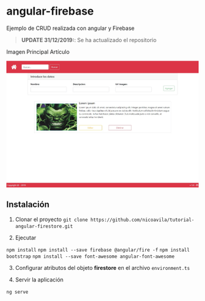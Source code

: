 # angular-firebase
Ejemplo de CRUD realizada con angular y Firebase


> **UPDATE 31/12/2019:**: Se ha actualizado el repositorio

Imagen Principal Artículo <p align="center"><img src="v1.0/captura.jpg"></p>

## Instalación

1. Clonar el proyecto
```git clone https://github.com/nicoavila/tutorial-angular-firestore.git```

2. Ejecutar

```npm install```
```npm install --save firebase @angular/fire -f```
```npm install bootstrap```
```npm install --save font-awesome angular-font-awesome```


3. Configurar atributos del objeto **firestore** en el archivo ```environment.ts```

3. Servir la aplicación

```ng serve```


